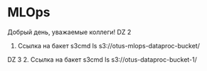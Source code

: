 # MLOps
Добрый день, уважаемые коллеги!
DZ 2
1. Ссылка на бакет
   s3cmd ls s3://otus-mlops-dataproc-bucket/

DZ 3
2. Ссылка на бакет
s3cmd ls s3://otus-dataproc-bucket-1/

